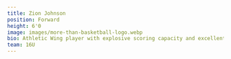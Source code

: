 ```yaml
---
title: Zion Johnson
position: Forward
height: 6'0
image: images/more-than-basketball-logo.webp
bio: Athletic Wing player with explosive scoring capacity and excellent defense.
team: 16U
---
```

